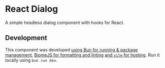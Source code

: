 # React Dialog

A simple headless dialog component with hooks for React.

## Development

This component was developed [using Bun for running & package management](https://bun.sh), [BiomeJS for formatting and linting](https://biomejs.dev) [and `vite` for hosting](https://vite.dev). Run it locally using `bun run dev`.
